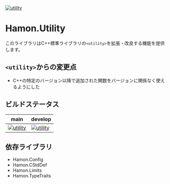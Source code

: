 ﻿[![utility](https://github.com/shibainuudon/HamonCore/actions/workflows/utility.yml/badge.svg)](https://github.com/shibainuudon/HamonCore/actions/workflows/utility.yml)

# Hamon.Utility

このライブラリはC++標準ライブラリの`<utility>`を拡張・改良する機能を提供します。

## `<utility>`からの変更点

* C++の特定のバージョン以降で追加された関数をバージョンに関係なく使えるようにした

## ビルドステータス

| main | develop |
| ---- | ------- |
|[![utility](https://github.com/shibainuudon/HamonCore/actions/workflows/utility.yml/badge.svg?branch=main)](https://github.com/shibainuudon/HamonCore/actions/workflows/utility.yml)|[![utility](https://github.com/shibainuudon/HamonCore/actions/workflows/utility.yml/badge.svg?branch=develop)](https://github.com/shibainuudon/HamonCore/actions/workflows/utility.yml)|

## 依存ライブラリ

* Hamon.Config
* Hamon.CStdDef
* Hamon.Limits
* Hamon.TypeTraits
